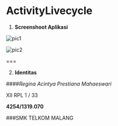 # ActivityLivecycle

1. **Screenshoot Aplikasi**

  ![pic1](https://cloud.githubusercontent.com/assets/22065791/19178412/a6b88458-8c7c-11e6-9b68-c589797ef1bd.png)
  
  ![pic2](https://cloud.githubusercontent.com/assets/22065791/19179045/627de402-8c83-11e6-9ed8-1d89b3a4b57d.png)
  
  ===

2. **Identitas**

 ####*Regina Acintya Prestiana Mahaeswari*

 XII RPL 1 / 33
 
 **4254/1319.070**
 
 ###SMK TELKOM MALANG
